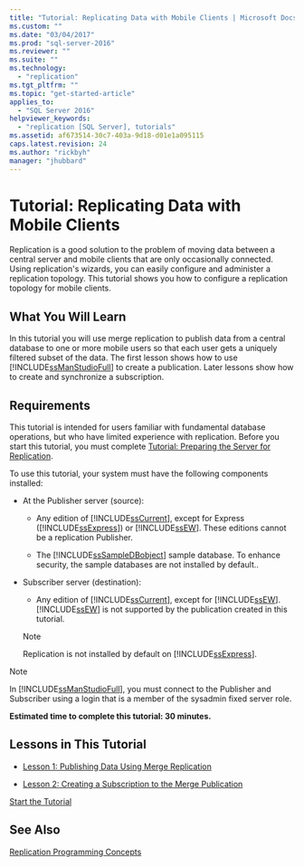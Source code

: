```yaml
---
title: "Tutorial: Replicating Data with Mobile Clients | Microsoft Docs"
ms.custom: ""
ms.date: "03/04/2017"
ms.prod: "sql-server-2016"
ms.reviewer: ""
ms.suite: ""
ms.technology: 
  - "replication"
ms.tgt_pltfrm: ""
ms.topic: "get-started-article"
applies_to: 
  - "SQL Server 2016"
helpviewer_keywords: 
  - "replication [SQL Server], tutorials"
ms.assetid: af673514-30c7-403a-9d18-d01e1a095115
caps.latest.revision: 24
ms.author: "rickbyh"
manager: "jhubbard"
---
```

# Tutorial: Replicating Data with Mobile Clients
Replication is a good solution to the problem of moving data between a central server and mobile clients that are only occasionally connected. Using replication's wizards, you can easily configure and administer a replication topology. This tutorial shows you how to configure a replication topology for mobile clients.  
  
## What You Will Learn  
In this tutorial you will use merge replication to publish data from a central database to one or more mobile users so that each user gets a uniquely filtered subset of the data. The first lesson shows how to use [!INCLUDE[ssManStudioFull](../../../a9notintoc/includes/ssmanstudiofull-md.md)] to create a publication. Later lessons show how to create and synchronize a subscription.  
  
## Requirements  
This tutorial is intended for users familiar with fundamental database operations, but who have limited experience with replication. Before you start this tutorial, you must complete [Tutorial: Preparing the Server for Replication](../../../relational-databases/replication/tutorials/tutorial-preparing-the-server-for-replication.md).  
  
To use this tutorial, your system must have the following components installed:  
  
-   At the Publisher server (source):  
  
    -   Any edition of [!INCLUDE[ssCurrent](../../../a9notintoc/includes/sscurrent-md.md)], except for Express ([!INCLUDE[ssExpress](../../../a9notintoc/includes/ssexpress-md.md)]) or [!INCLUDE[ssEW](../../../a9retired/includes/ssew-md.md)]. These editions cannot be a replication Publisher.  
  
    -   The [!INCLUDE[ssSampleDBobject](../../../a9retired/includes/sssampledbobject-md.md)] sample database. To enhance security, the sample databases are not installed by default..  
  
-   Subscriber server (destination):  
  
    -   Any edition of [!INCLUDE[ssCurrent](../../../a9notintoc/includes/sscurrent-md.md)], except for [!INCLUDE[ssEW](../../../a9retired/includes/ssew-md.md)]. [!INCLUDE[ssEW](../../../a9retired/includes/ssew-md.md)] is not supported by the publication created in this tutorial.  
  
    > [!NOTE]  
    > Replication is not installed by default on [!INCLUDE[ssExpress](../../../a9notintoc/includes/ssexpress-md.md)].  
  
> [!NOTE]  
> In [!INCLUDE[ssManStudioFull](../../../a9notintoc/includes/ssmanstudiofull-md.md)], you must connect to the Publisher and Subscriber using a login that is a member of the sysadmin fixed server role.  
  
**Estimated time to complete this tutorial: 30 minutes.**  
  
## Lessons in This Tutorial  
  
-   [Lesson 1: Publishing Data Using Merge Replication](../../../relational-databases/replication/tutorials/lesson-1-publishing-data-using-merge-replication.md)  
  
-   [Lesson 2: Creating a Subscription to the Merge Publication](../../../relational-databases/replication/tutorials/lesson-2-creating-a-subscription-to-the-merge-publication.md)  
  
[Start the Tutorial](../../../relational-databases/replication/tutorials/lesson-1-publishing-data-using-merge-replication.md)  
  
## See Also  
[Replication Programming Concepts](../../../relational-databases/replication/concepts/replication-programming-concepts.md)  
  
  
  
